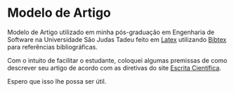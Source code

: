 Modelo de Artigo
==================

Modelo de Artigo utilizado em minha pós-graduação em Engenharia de Software na Universidade São Judas Tadeu feito em [Latex](http://www.latex-project.org/) utilizando [Bibtex](http://www.bibtex.org/) para referências bibliográficas.

Com o intuito de facilitar o estudante, coloquei algumas premissas de como descrever seu artigo de acordo com as diretivas do site [Escrita Científica](http://escritacientifica.com/).

Espero que isso lhe possa ser útil.

